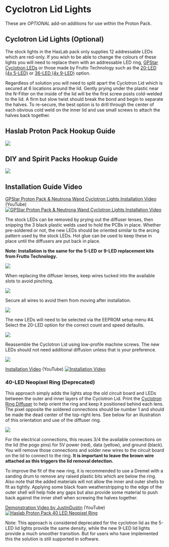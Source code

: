# Cyclotron Lid Lights

These are *OPTIONAL* add-on additions for use within the Proton Pack.

## Cyclotron Lid Lights (Optional)

The stock lights in the HasLab pack only supplies 12 addressable LEDs which are red-only. If you wish to be able to change the colours of these lights you will need to replace them with an addressable LED ring, [GPStar Cyclotron LEDs](https://gpstartechnologies.com/products/gpstar-cyclotron) or those made by Frutto Technology such as the [20-LED (4x 5-LED)](https://fruttotechnology.com/ols/products/cyclotron-5-leds-kit) or [36-LED (4x 9-LED)](https://fruttotechnology.com/ols/products/cyclotron-5-leds-kit-cyc-5-lds-kit1) option.

Regardless of solution you will need to split apart the Cyclotron Lid which is secured at 6 locations around the lid. Gently prying under the plastic near the N-Filter on the inside of the lid will be the first screw posts cold-welded to the lid. A firm but slow twist should break the bond and begin to separate the halves. To re-secure, the best option is to drill through the center of each obvious cold weld on the inner lid and use small screws to attach the halves back together.

## Haslab Proton Pack Hookup Guide
![](images/GPStar-Cyclotron-Hookup.jpg)

## DIY and Spirit Packs Hookup Guide
![](images/GPStar-Cyclotron-Bypass-Hookup.jpg)

## Installation Guide Video

[GPStar Proton Pack & Neutrona Wand Cyclotron Lights Installation Video](https://www.youtube.com/watch?v=A5eP50iO5qc) (YouTube)
[![GPStar Proton Pack & Neutrona Wand Cyclotron Lights Installation Video](https://img.youtube.com/vi/A5eP50iO5qc/maxresdefault.jpg)](https://www.youtube.com/watch?v=A5eP50iO5qc)

The stock LEDs can be removed by prying out the diffuser lenses, then snipping the 3 black plastic welds used to hold the PCBs in place. Whether pre-soldered or not, the new LEDs should be oriented similar to the arcing pattern used by the stock LEDs. Hot glue can be used to keep these in place until the diffusers are put back in place.

**Note: Installation is the same for the 5-LED or 9-LED replacement kits from Frutto Technology.**

![](images/Frutto_Cyc1.jpg)

When replacing the diffuser lenses, keep wires tucked into the available slots to avoid pinching.

![](images/Frutto_Cyc2.jpg)

Secure all wires to avoid them from moving after installation.

![](images/Frutto_Cyc3.jpg)

The new LEDs will need to be selected via the EEPROM setup menu #4. Select the 20-LED option for the correct count and speed defaults.

![](images/Frutto_Cyc4.jpg)

Reassemble the Cyclotron Lid using low-profile machine screws. The new LEDs should not need additional diffusion unless that is your preference.

![](images/Frutto_Cyc5.jpg)

[Installation Video](https://www.youtube.com/watch?v=S4SVeivRyuc) (YouTube)
[![Installation Video](https://img.youtube.com/vi/S4SVeivRyuc/maxresdefault.jpg)](https://www.youtube.com/watch?v=S4SVeivRyuc)

### 40-LED Neopixel Ring (Deprecated)

This approach simply adds the lights atop the old circuit board and LEDs between the outer and inner layers of the Cyclotron Lid. Print the [Cyclotron Ring Diffuser](stl/pack/Cyclotron_Ring_Diffuser.stl) to help orient the ring and keep it positioned behind each lens. The pixel opposite the soldered connections should be number 1 and should be made the dead center of the top-right lens. See below for an illustration of this orientation and use of the diffuser ring.

![](images/CyclotronLidRing.jpg)

For the electrical connections, this reuses 3/4 the available connections on the lid (the pogo pins) for 5V power (red), data (yellow), and ground (black). You will remove those connections and solder new wires to the circuit board on the lid to connect to the ring. **It is important to leave the brown wire attached as this triggers the lid removal detection.**

To improve the fit of the new ring, it is recommended to use a Dremel with a sanding drum to remove any raised plastic bits which are below the ring. Also note that the added materials will not allow the inner and outer shells to fit as tightly. Applying some black foam weatherstripping to the edge of the outer shell will help hide any gaps but also provide some material to push back against the inner shell when screwing the halves together.

[Demonstration Video by JustinDustin](https://www.youtube.com/watch?v=kXAhU2Zis18) (YouTube)
[![Haslab Proton Pack 40 LED Neopixel Ring](https://img.youtube.com/vi/kXAhU2Zis18/maxresdefault.jpg)](https://www.youtube.com/watch?v=kXAhU2Zis18)

Note: This approach is considered deprecated for the cyclotron lid as the 5-LED lid lights provide the same density, while the new 9-LED lid lights provide a much smoother transition. But for users who have implemented this the solution is still supported in software.
